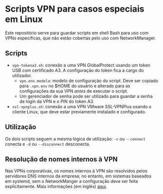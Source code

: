 # Scripts VPN para casos especiais em Linux

Este repositório serve para guardar scripts em shell Bash para uso com VPNs específicas, que não estão cobertas pelo uso com NetworkManager.

## Scripts

- `vpn-tokena3.sh`: conexão a uma VPN GlobalProtect usando um token USB com certificado A3. A configuração do token fica a cargo do utilizador.
  - `vpn.env.modelo`: modelo de configuração do script. Deve ser copiado para `.vpn.env` no $HOME do usuário e alterado para as configurações da sua VPN *antes* de executar o script.
  - Um gerenciador de senha pode ser utilizado para guardar a senha de login da VPN e o PIN do token A3.
- `ssl-vpnplus.sh`: conexão a uma VPN VMware SSL-VPNPlus usando o cliente Linux, que deve estar previamente instalado e configurado.

## Utilização

Os dois scripts seguem a mesma lógica de utilização: `-c` ou `--connect` conecta e `-d` ou `--disconnect` desconecta.

## Resolução de nomes internos à VPN

Nas VPNs corporativas, os nomes internos à VPN são resolvidos pelos servidores DNS internos da empresa; no entanto, em sistemas baseados em systemd, sem o NetworkManger a configuração deve ser feita explicitamente. Mais informações (em inglẽs) [aqui](https://www.gabriel.urdhr.fr/2020/03/17/systemd-revolved-dns-configuration-for-vpn/).
